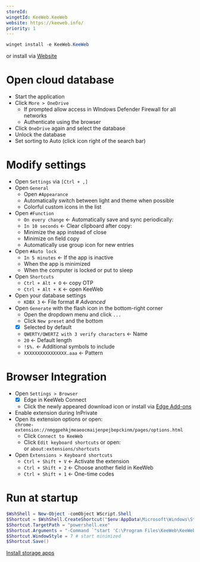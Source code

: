 ```yaml
---
storeId: 
wingetId: KeeWeb.KeeWeb
website: https://keeweb.info/
priority: 1
---
```


```powershell
winget install -e KeeWeb.KeeWeb
```
or install via [Website](https://keeweb.info/)

# Open cloud database

- Start the application
- Click `More > OneDrive`
  - If prompted allow access in WIndows Defender Firewall for all networks
  - Authenticate using the browser
- Click `OneDrive` again and select the database
- Unlock the database
- Set sorting to Auto (click icon right of the search bar)

# Modify settings

- Open `Settings` via `[Ctrl + ,]`
- Open `General`
    - Open `#Appearance`
    - Automatically switch between light and theme when possible
    - Colorful custom icons in the list
- Open `#Function`
    - `On every change` ← Automatically save and sync periodically:
    - `In 10 seconds` ← Clear clipboard after copy:
    - Minimize the app instead of close
    - Minimize on field copy
    - Automatically use group icon for new entries
- Open `#Auto lock`
    - `In 5 minutes` ← If the app is inactive
    - When the app is minimized
    - When the computer is locked or put to sleep
 - Open `Shortcuts`
     - `Ctrl + Alt + O` ← copy OTP
     - `Ctrl + Alt + K` ← open KeeWeb
 - Open your database settings
     - `KDBX 3` ← File format _# Advanced_
- Open `Generate` with the flash icon in the bottom-right corner
    - Open the dropdown menu and click `...`
    - Click `New preset` and the bottom
    - [x] Selected by default
    - `QWERTY/QWERTZ with 3 verify characters` ← Name
    - `20` ← Default length
    - `!$%.` ← Additional symbols to include
    - `XXXXXXXXXXXXXXXX.aaa` ← Pattern

# Browser Integration

- Open `Settings > Browser`
  - [x] Edge in KeeWeb Connect
  - Click the newly appeared download icon or install via [Edge Add-ons](https://microsoftedge.microsoft.com/addons/detail/keeweb-connect/nmggpehkjmeaeocmaijenpejbepckinm)
- Enable extension during InPrivate
- Open its extension options or open:  
  `chrome-extension://nmggpehkjmeaeocmaijenpejbepckinm/pages/options.html`
    - Click `Connect to KeeWeb`
    - Click `Edit keyboard shortcuts` or open:  
      or `about:extensions/shortcuts`
- Open `Extensions > Keyboard shortcuts`   
    - `Ctrl + Shift + V` ← Activate the extension
    - `Ctrl + Shift + 2` ← Choose another field in KeeWeb
    - `Ctrl + Shift + 1` ← One-time codes

# Run at startup

```powershell
$WshShell = New-Object -comObject WScript.Shell
$Shortcut = $WshShell.CreateShortcut("$env:AppData\Microsoft\Windows\Start Menu\Programs\Startup\KeeWeb.lnk")
$Shortcut.TargetPath = "powershell.exe"
$Shortcut.Arguments = "-Command `"start 'C:\Program Files\KeeWeb\KeeWeb.exe' -WindowStyle Hidden`""
$Shortcut.WindowStyle = 7 # start minimized
$Shortcut.Save()
```


[Install storage apps](../notes/Install%20storage%20apps.md)